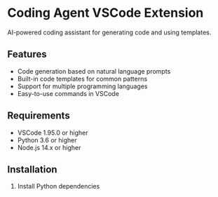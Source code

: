 # Coding Agent VSCode Extension

AI-powered coding assistant for generating code and using templates.

## Features

- Code generation based on natural language prompts
- Built-in code templates for common patterns
- Support for multiple programming languages
- Easy-to-use commands in VSCode

## Requirements

- VSCode 1.95.0 or higher
- Python 3.6 or higher
- Node.js 14.x or higher

## Installation

1. Install Python dependencies 